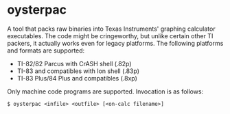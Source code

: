 oysterpac
=========

A tool that packs raw binaries into Texas Instruments' graphing calculator executables. The code might be cringeworthy, but unlike certain other TI packers, it actually works even for legacy platforms. The following platforms and formats are supported:

- TI-82/82 Parcus with CrASH shell (.82p)
- TI-83 and compatibles with Ion shell (.83p)
- TI-83 Plus/84 Plus and compatibles (.8xp)

Only machine code programs are supported. Invocation is as follows:

`$ oysterpac <infile> <outfile> [<on-calc filename>]`

